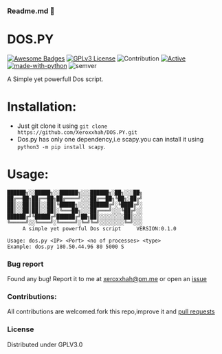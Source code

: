 ### Readme.md 👋
# DOS.PY
[![Awesome Badges](https://img.shields.io/badge/badges-awesome-green.svg)](https://github.com/Justaus3r/Penta)
[![GPLv3 License](https://img.shields.io/badge/License-GPL%20v3-yellow.svg)](https://opensource.org/licenses/)
![Contribution](https://img.shields.io/badge/Contributions-Welcome-<brightgreen>)
[![Active](http://img.shields.io/badge/Status-Active-green.svg)](https://github.com/Justaus3r)
[![made-with-python](https://img.shields.io/badge/Made%20with-Python-1f425f.svg)](https://www.python.org/)
![semver](https://badgen.net/badge/Semantic-Version/0.1.0/purple)

A Simple yet powerfull Dos script.

# Installation:
- Just git clone it using ```git clone https://github.com/Xeroxxhah/DOS.PY.git```
- Dos.py has only one dependency,i.e scapy.you can install it using ```python3 -m pip install scapy```. 
# Usage:
```
██████╗░░█████╗░░██████╗░░░██████╗░██╗░░░██╗
██╔══██╗██╔══██╗██╔════╝░░░██╔══██╗╚██╗░██╔╝
██║░░██║██║░░██║╚█████╗░░░░██████╔╝░╚████╔╝░
██║░░██║██║░░██║░╚═══██╗░░░██╔═══╝░░░╚██╔╝░░
██████╔╝╚█████╔╝██████╔╝██╗██║░░░░░░░░██║░░░
╚═════╝░░╚════╝░╚═════╝░╚═╝╚═╝░░░░░░░░╚═╝░░░
     A simple yet powerful Dos script     VERSION:0.1.0 
    
Usage: dos.py <IP> <Port> <no of processes> <type>
Example: dos.py 180.50.44.96 80 5000 S
```
### Bug report
Found any bug!
Report it to me at xeroxxhah@pm.me
or open an [issue](https://github.com/Xeroxxhah/DOS.PY/issues)
### Contributions:
All contributions are welcomed.fork this repo,improve it and [pull requests](https://github.com/Justaus3r/DOS.PY/pulls)
### License
Distributed under GPLV3.0
